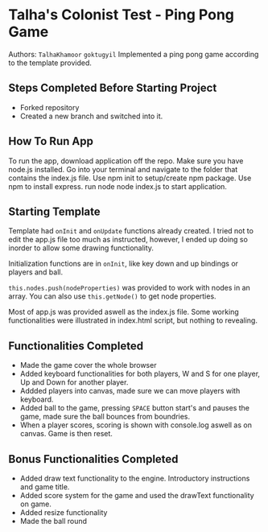 # Talha's Colonist Test - Ping Pong Game

Authors: `TalhaKhamoor` `goktugyil`
Implemented a ping pong game according to the template provided.

## Steps Completed Before Starting Project

- Forked repository
- Created a new branch and switched into it.

## How To Run App

To run the app, download application off the repo. Make sure you have node.js installed. Go into your terminal and navigate to the folder that contains the index.js file. Use npm init to setup/create npm package. Use npm to install express. run node node index.js to start application.

## Starting Template

Template had `onInit` and `onUpdate` functions already created. I tried not to edit the app.js file too much as instructed, however, I ended up doing so inorder to allow some drawing functionality.

Initialization functions are in `onInit`, like key down and up bindings or players and ball.

`this.nodes.push(nodeProperties)` was provided to work with nodes in an array.
You can also use `this.getNode()` to get node properties.

Most of app.js was provided aswell as the index.js file. Some working functionalities were illustrated in index.html script, but nothing to revealing.

## Functionalities Completed

- Made the game cover the whole browser
- Added keyboard functionalities for both players, W and S for one player, Up and Down for another player.
- Addded players into canvas, made sure we can move players with keyboard.
- Added ball to the game, pressing `SPACE` button start's and pauses the game, made sure the ball bounces from boundries.
- When a player scores, scoring is shown with console.log aswell as on canvas. Game is then reset.

## Bonus Functionalities Completed

- Added draw text functionality to the engine. Introductory instructions and game title.
- Added score system for the game and used the drawText functionality on game.
- Added resize functionality
- Made the ball round
